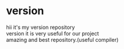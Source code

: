 # version
hii it's my  version repository <br>
version it is very useful for our project<br>
amazing and best repository.(useful compiler)
